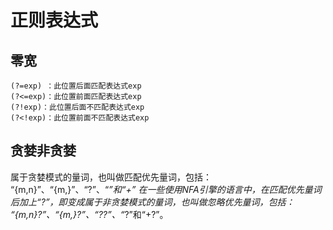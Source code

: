 # 正则表达式
## 零宽
```
(?=exp) ：此位置后面匹配表达式exp
(?<=exp)：此位置前面匹配表达式exp
(?!exp)：此位置后面不匹配表达式exp
(?<!exp)：此位置前面不匹配表达式exp
```
## 贪婪非贪婪
属于贪婪模式的量词，也叫做匹配优先量词，包括： 
“{m,n}”、“{m,}”、“?”、“*”和“+”
在一些使用NFA引擎的语言中，在匹配优先量词后加上“?”，即变成属于非贪婪模式的量词，也叫做忽略优先量词，包括： 
“{m,n}?”、“{m,}?”、“??”、“*?”和“+?”。